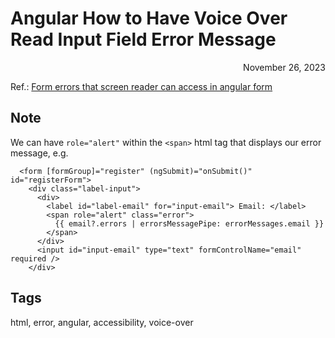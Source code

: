 # Angular How to Have Voice Over Read Input Field Error Message
<div style="text-align: right"> November 26, 2023 </div>

Ref.: [Form errors that screen reader can access in angular form](https://stackoverflow.com/questions/64620818/form-errors-that-screen-reader-can-access-in-angular-form)

## Note
We can have `role="alert"` within the `<span>` html tag that displays our error message, e.g.
```
  <form [formGroup]="register" (ngSubmit)="onSubmit()" id="registerForm">
    <div class="label-input">
      <div>
        <label id="label-email" for="input-email"> Email: </label>
        <span role="alert" class="error">
          {{ email?.errors | errorsMessagePipe: errorMessages.email }}
        </span>
      </div>
      <input id="input-email" type="text" formControlName="email" required />
    </div>

```

## Tags
html, error, angular, accessibility, voice-over